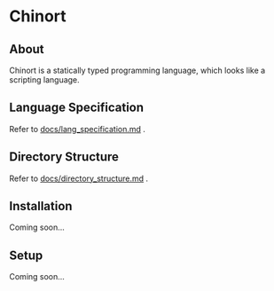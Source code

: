 # Chinort

## About

Chinort is a statically typed programming language, which looks like a scripting language.

## Language Specification

Refer to [docs/lang_specification.md](docs/lang_specification.md) .

## Directory Structure

Refer to [docs/directory_structure.md](docs/directory_structure.md) .

## Installation

Coming soon...

## Setup

Coming soon...

<!-- ```bash
git clone git@github.com:lafixier/chinort.git
cd chinort
yarn install -D
```  -->
